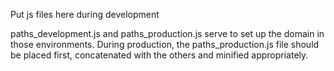 Put js files here during development

paths_development.js and paths_production.js serve to set up the domain in those
environments. During production, the paths_production.js file should be 
placed first, concatenated with the others and minified appropriately.